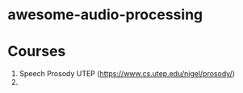 # awesome-audio-processing

# Courses
1. Speech Prosody UTEP (https://www.cs.utep.edu/nigel/prosody/)
2. 
